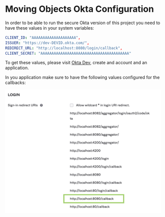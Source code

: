 # Moving Objects Okta Configuration

In order to be able to run the secure Okta version of this project you need to have these values in your system variables:

```yaml
CLIENT_ID: "AAAAAAAAAAAAAAAAAAAA",
ISSUER: "https://dev-DEVID.okta.com/",
REDIRECT_URL: "http://localhost:8080/login/callback",
CLIENT_SECRET: "AAAAAAAAAAAAAAAAAAAAAAAAAAAAAAAAAAAAAAAA"
```

To get these values, please visit [Okta Dev](https://developer.okta.com/), create and account and an application.

In you application make sure to have the following values configured for the callbacks:

![alt img](./docs/images/Screenshot%202022-08-16%20at%2009.25.28.png)
